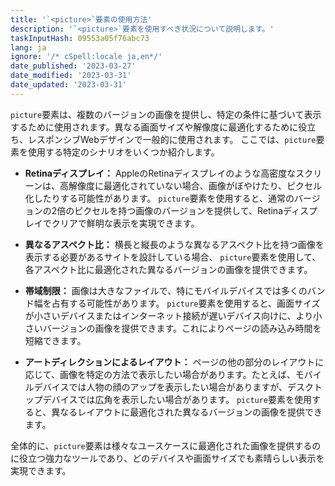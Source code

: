 ```yaml
---
title: '`<picture>`要素の使用方法'
description: '`<picture>`要素を使用すべき状況について説明します。'
taskInputHash: 09553a05f76abc73
lang: ja
ignore: '/* cSpell:locale ja,en*/'
date_published: '2023-03-27'
date_modified: '2023-03-31'
date_updated: '2023-03-31'
---
```

`picture`要素は、複数のバージョンの画像を提供し、特定の条件に基づいて表示するために使用されます。異なる画面サイズや解像度に最適化するために役立ち、レスポンシブWebデザインで一般的に使用されます。
ここでは、`picture`要素を使用する特定のシナリオをいくつか紹介します。

* **Retinaディスプレイ：** AppleのRetinaディスプレイのような高密度なスクリーンは、高解像度に最適化されていない場合、画像がぼやけたり、ピクセル化したりする可能性があります。 `picture`要素を使用すると、通常のバージョンの2倍のピクセルを持つ画像のバージョンを提供して、Retinaディスプレイでクリアで鮮明な表示を実現できます。

* **異なるアスペクト比：** 横長と縦長のような異なるアスペクト比を持つ画像を表示する必要があるサイトを設計している場合、 `picture`要素を使用して、各アスペクト比に最適化された異なるバージョンの画像を提供できます。

* **帯域制限：** 画像は大きなファイルで、特にモバイルデバイスでは多くのバンド幅を占有する可能性があります。 `picture`要素を使用すると、画面サイズが小さいデバイスまたはインターネット接続が遅いデバイス向けに、より小さいバージョンの画像を提供できます。これによりページの読み込み時間を短縮できます。

* **アートディレクションによるレイアウト：** ページの他の部分のレイアウトに応じて、画像を特定の方法で表示したい場合があります。たとえば、モバイルデバイスでは人物の顔のアップを表示したい場合がありますが、デスクトップデバイスでは広角を表示したい場合があります。 `picture`要素を使用すると、異なるレイアウトに最適化された異なるバージョンの画像を提供できます。

全体的に、`picture`要素は様々なユースケースに最適化された画像を提供するのに役立つ強力なツールであり、どのデバイスや画面サイズでも素晴らしい表示を実現できます。
